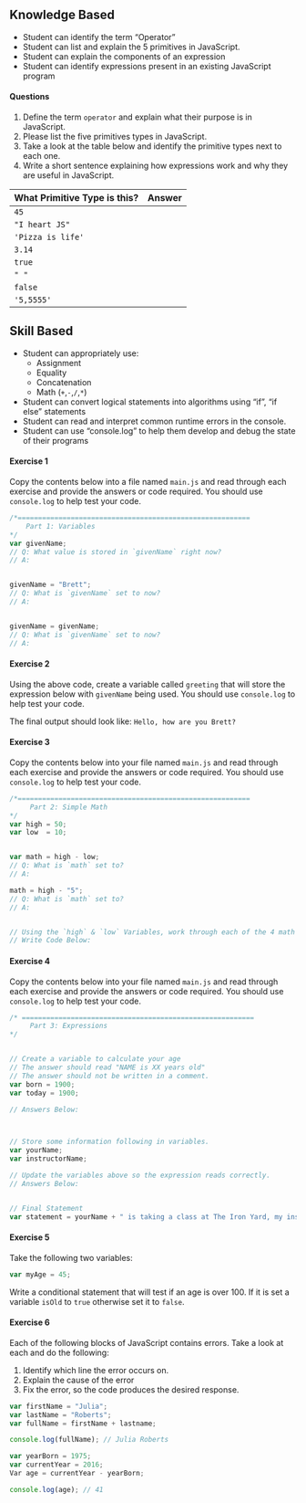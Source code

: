 ## Knowledge Based

- Student can identify the term “Operator”
- Student can list and explain the 5 primitives in JavaScript.
- Student can explain the components of an expression
- Student can identify expressions present in an existing JavaScript program

#### Questions

1. Define the term `operator` and explain what their purpose is in JavaScript.
2. Please list the five primitives types in JavaScript.
3. Take a look at the table below and identify the primitive types next to each one.
4. Write a short sentence explaining how expressions work and why they are useful in JavaScript.

| What Primitive Type is this? | Answer |
| ---- | ---- |
| `45` |    |
| `"I heart JS"` |    |
| `'Pizza is life'` |    |
| `3.14` |    |
| `true` |    |
| `" "` |    |
| `false` |    |
| `'5,5555'` |    |

## Skill Based

- Student can appropriately use:
  - Assignment
  - Equality
  - Concatenation
  - Math (`+`,`-`,`/`,`*`)
- Student can convert logical statements into algorithms using “if”, “if else” statements
- Student can read and interpret common runtime errors in the console.
- Student can use “console.log” to help them develop and debug the state of their programs

#### Exercise 1

Copy the contents below into a file named `main.js` and read through each exercise and provide the answers or code required. You should use `console.log` to help test your code.

```js
/*=========================================================
    Part 1: Variables
*/
var givenName;
// Q: What value is stored in `givenName` right now?
// A:


givenName = "Brett";
// Q: What is `givenName` set to now?
// A:


givenName = givenName;
// Q: What is `givenName` set to now?
// A:

```

#### Exercise 2

Using the above code, create a variable called `greeting` that will store the expression below with `givenName` being used. You should use `console.log` to help test your code.

The final output should look like: `Hello, how are you Brett?`


#### Exercise 3

Copy the contents below into your file named `main.js` and read through each exercise and provide the answers or code required. You should use `console.log` to help test your code.

```js
/*=========================================================
     Part 2: Simple Math
*/
var high = 50;
var low  = 10;


var math = high - low;
// Q: What is `math` set to?
// A:

math = high - "5";
// Q: What is `math` set to?
// A:


// Using the `high` & `low` Variables, work through each of the 4 math operators below and log the answers to the console.
// Write Code Below:

```

#### Exercise 4

Copy the contents below into your file named `main.js` and read through each exercise and provide the answers or code required. You should use `console.log` to help test your code.

```js
/* =========================================================
     Part 3: Expressions
*/


// Create a variable to calculate your age
// The answer should read "NAME is XX years old"
// The answer should not be written in a comment.
var born = 1900;
var today = 1900;

// Answers Below:



// Store some information following in variables.
var yourName;
var instructorName;

// Update the variables above so the expression reads correctly.
// Answers Below:


// Final Statement
var statement = yourName + " is taking a class at The Iron Yard, my instructor's name is " + instructorName;
```

#### Exercise 5

Take the following two variables:

```js
var myAge = 45;
```

Write a conditional statement that will test if an age is over 100. If it is set a variable `isOld` to `true` otherwise set it to `false`.


#### Exercise 6

Each of the following blocks of JavaScript contains errors. Take a look at each and do the following:

1. Identify which line the error occurs on.
2. Explain the cause of the error
3. Fix the error, so the code produces the desired response.

```js
var firstName = "Julia";
var lastName = "Roberts";
var fullName = firstName + lastname;

console.log(fullName); // Julia Roberts
```

```js
var yearBorn = 1975;
var currentYear = 2016;
Var age = currentYear - yearBorn;

console.log(age); // 41
```
